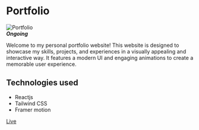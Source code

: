 # Portfolio

![Portfolio](https://i.ibb.co/xHKnzS5/Portfolio-Showcase-Frame.png) </br>
**_Ongoing_**

Welcome to my personal portfolio website! This website is designed to showcase my skills, projects, and experiences in a visually appealing and interactive way. It features a modern UI and engaging animations to create a memorable user experience.

## Technologies used

- Reactjs
- Tailwind CSS
- Framer motion

[Live](https://gokulnath-rs.netlify.app/)

